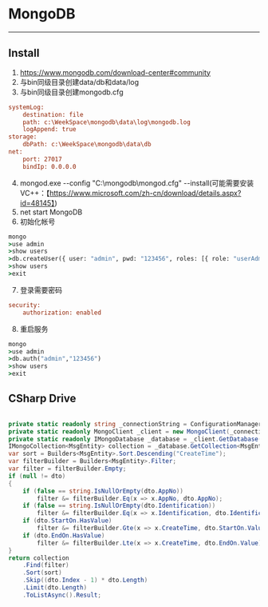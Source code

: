 # MongoDB

---

## Install
1. https://www.mongodb.com/download-center#community
2. 与bin同级目录创建data/db和data/log
3. 与bin同级目录创建mongodb.cfg

```cfg
systemLog:
	destination: file
	path: c:\WeekSpace\mongodb\data\log\mongodb.log
	logAppend: true
storage:
	dbPath: c:\WeekSpace\mongodb\data\db
net:
	port: 27017
	bindIp: 0.0.0.0
```
4. mongod.exe --config "C:\mongodb\mongod.cfg" --install(可能需要安装VC++：【https://www.microsoft.com/zh-cn/download/details.aspx?id=48145】)
5. net start MongoDB
6. 初始化帐号
```cmd
mongo
>use admin
>show users
>db.createUser({ user: "admin", pwd: "123456", roles: [{ role: "userAdminAnyDatabase", db: "admin" }] })
>show users
>exit
```
7. 登录需要密码
```cfg
security:
	authorization: enabled
```
8. 重启服务
```cmd
mongo
>use admin
>db.auth("admin","123456")
>show users
>exit
```

## CSharp Drive

```csharp

private static readonly string _connectionString = ConfigurationManager.ConnectionStrings["MongoConnectionString"].ConnectionString;
private static readonly MongoClient _client = new MongoClient(_connectionString);
private static readonly IMongoDatabase _database = _client.GetDatabase("DB");
IMongoCollection<MsgEntity> collection = _database.GetCollection<MsgEntity>("MsgDB201809");
var sort = Builders<MsgEntity>.Sort.Descending("CreateTime");
var filterBuilder = Builders<MsgEntity>.Filter;
var filter = filterBuilder.Empty;
if (null != dto)
{
    if (false == string.IsNullOrEmpty(dto.AppNo))
        filter &= filterBuilder.Eq(x => x.AppNo, dto.AppNo);
    if (false == string.IsNullOrEmpty(dto.Identification))
        filter &= filterBuilder.Eq(x => x.Identification, dto.Identification);
    if (dto.StartOn.HasValue)
        filter &= filterBuilder.Gte(x => x.CreateTime, dto.StartOn.Value);
    if (dto.EndOn.HasValue)
        filter &= filterBuilder.Lte(x => x.CreateTime, dto.EndOn.Value);
}
return collection
    .Find(filter)
    .Sort(sort)
    .Skip((dto.Index - 1) * dto.Length)
    .Limit(dto.Length)
    .ToListAsync().Result;
```

